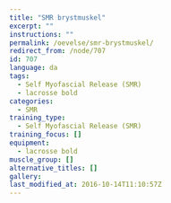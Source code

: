 ```yaml
---
title: "SMR brystmuskel"
excerpt: ""
instructions: ""
permalink: /oevelse/smr-brystmuskel/
redirect_from: /node/707
id: 707
language: da
tags:
  - Self Myofascial Release (SMR)
  - lacrosse bold
categories:
  - SMR
training_type:
  - Self Myofascial Release (SMR)
training_focus: []
equipment:
  - lacrosse bold
muscle_group: []
alternative_titles: []
gallery:
last_modified_at: 2016-10-14T11:10:57Z
---
```

